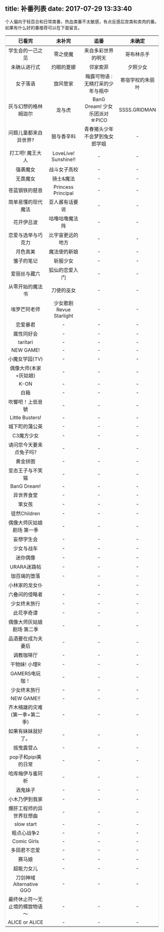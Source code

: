 title: 补番列表
date: 2017-07-29 13:33:40
---
<style type="text/css">
	table {
		width: 100%;
		max-width: 65em;
		table-layout: fixed;
		border: 1px solid #dedede;
		margin: 15px auto;
		border-collapse: collapse;
		empty-cells: show;
	}
	.article-entry table td:nth-child(1) {
		white-space: normal;
	}
</style>

个人偏向于轻百合和日常类番，热血类番不太敏感，有点反感后宫类和卖肉的番。如果有什么好的番推荐可以在下面留言。

已看完|未补完|追番|未确定
:-:|:-:|:-:|:-:
学生会的一己之见|零之使魔|来自多彩世界的明天|哥布林杀手
未确认进行式|灼眼的夏娜|邻家索菲|夕照少女
女子落语|旋风管家|梅露可物语 : 无精打采的少年与瓶中|寄宿学校的朱丽叶
灰与幻想的格林姆迦尔|龙与虎|BanG Dream! 少女乐团派对☆PICO|SSSS.GRIDMAN
问题儿童都来自异世界?|狼与香辛料|青春猪头少年不会梦到兔女郎学姐|-
打工吧! 魔王大人|LoveLive! Sunshine!!|-|-
强袭魔女|战斗女子高校|-|-
无畏魔女|骑士&魔法|-|-
苍蓝钢铁的琶音|Princess Principal|-|-
简单易懂的现代魔法|亚人酱有话要说|-|-
花开伊吕波|咕噜咕噜魔法阵|-|-
恋爱与选举与巧克力|比宇宙更远的地方|-|-
月色真美|魔法使的新娘|-|-
雏子的笔记|斩服少女|-|-
爱丽丝与藏六|狐仙的恋爱入门|-|-
从零开始的魔法书|刀使的巫女|-|-
埃罗芒阿老师|少女歌剧 Revue Starlight|-|-
恋爱暴君|-|-|-
属性同好会|-|-|-
taritari|-|-|-
NEW GAME!|-|-|-
小魔女学园(TV)|-|-|-
偶像大师(本家+灰姑娘)|-|-|-
K-ON|-|-|-
白箱|-|-|-
吹響吧！上低音號|-|-|-
Little Busters!|-|-|-
城下町的蒲公英|-|-|-
C3魔方少女|-|-|-
请问您今天要来点兔子吗?|-|-|-
黄金拼图|-|-|-
变态王子与不笑猫|-|-|-
BanG Dream!|-|-|-
异世界食堂|-|-|-
笨女孩|-|-|-
徒然Children|-|-|-
偶像大师灰姑娘剧场 第一季|-|-|-
妄想学生会|-|-|-
少女与战车|-|-|-
迷你偶像|-|-|-
URARA迷路帖|-|-|-
珈百璃的堕落|-|-|-
小林家的龙女仆||-|-
六叠间的侵略者|-|-|-
少女终末旅行|-|-|-
此花亭奇谭|-|-|-
偶像大师灰姑娘剧场 第二季|-|-|-
品酒要在成为夫妻后|-|-|-
调教咖啡厅|-|-|-
干物妹! 小埋R|-|-|-
GAMERS电玩咖！|-|-|-
少女终末旅行|-|-|-
NEW GAME!!|-|-|-
齐木楠雄的灾难(第一季+第二季)|-|-|-
如果有妹妹就好了。|-|-|-
摇曳露营△|-|-|-
pop子和pipi美的日常|-|-|-
哈库梅伊与蜜珂析|-|-|-
酒鬼妹子|-|-|-
小木乃伊到我家|-|-|-
爆肝工程师的异世界狂想曲|-|-|-
slow start|-|-|-
粗点心战争2|-|-|-
Comic Girls|-|-|-
多田君不恋爱|-|-|-
赛马娘|-|-|-
超能力女儿|-|-|-
刀剑神域 Alternative GGO|-|-|-
最终休止符～无止境的螺旋物语～|-|-|-
ALICE or ALICE|-|-|-
